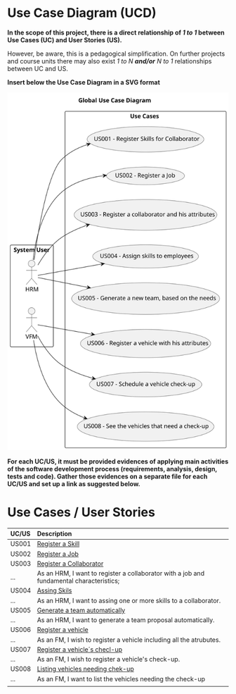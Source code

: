 # Use Case Diagram (UCD)

**In the scope of this project, there is a direct relationship of _1 to 1_ between Use Cases (UC) and User Stories (US).**

However, be aware, this is a pedagogical simplification. On further projects and course units there may also exist _1 to N **and/or** N to 1_ relationships between UC and US.

**Insert below the Use Case Diagram in a SVG format**

![Use Case Diagram](svg/use-case-diagram.svg)

**For each UC/US, it must be provided evidences of applying main activities of the software development process (requirements, analysis, design, tests and code). Gather those evidences on a separate file for each UC/US and set up a link as suggested below.**

# Use Cases / User Stories

| UC/US | Description                                                                              |                   
|:------|:-----------------------------------------------------------------------------------------|
| US001 | [Register a Skill](../../us001/Readme.md)                                                |
| US002 | [Register a Job](../../us002/Readme.md)                                                  |
| US003 | [Register a Collaborator](../../us006/Readme.md)                                         |
| ...   | As an HRM, I want to register a collaborator with a job and fundamental characteristics; |
| US004 | [Assing Skils](../../us006/Readme.md)                                                    |
| ...   | As an HRM, I want to assing one or more skills to a collaborator.                        |
| US005 | [Generate a team automatically](../../us006/Readme.md)                                   |
| ...   | As an HRM, I want to generate a team proposal automatically.                             |
| US006 | [Register a vehicle](../../us006/Readme.md)                                              |
| ...   | As an FM, I wish to register a vehicle including all the atrubutes.                      |
| US007 | [Register a vehicle´s checl-up](../../us006/Readme.md)                                   |
| ...   | As an FM, I wish to register a vehicle's check-up.                                       |
| US008 | [Listing vehicles needing chek-up](../../us006/Readme.md)                                |
| ...   | As an FM, I want to list the vehicles needing the check-up                               |
|       |                                                                                          |
